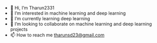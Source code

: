 - 👋 Hi, I’m Tharun2331
- 👀 I’m interested in machine learning and deep learning
- 🌱 I’m currently learning deep learning 
- 💞️ I’m looking to collaborate on machine learning and deep learning projects
- 📫 How to reach me tharunsd23@gmail.com

<!---
Tharun2331/Tharun2331 is a ✨ special ✨ repository because its `README.md` (this file) appears on your GitHub profile.
You can click the Preview link to take a look at your changes.
--->

